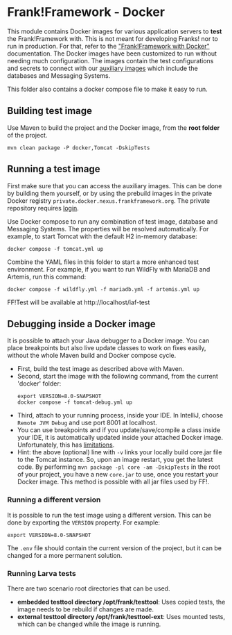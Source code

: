 # Frank!Framework - Docker

This module contains Docker images for various application servers to **test** the Frank!Framework with. This is not meant for
developing Franks! nor to run in production. For that, refer to the ["Frank!Framework with Docker"](../Docker.md)
documentation.
The Docker images have been customized to run without needing much configuration.
The images contain the test configurations and secrets to connect with
our [auxiliary images](https://github.com/frankframework/ci-images) which include the databases and Messaging Systems.

This folder also contains a docker compose file to make it easy to run.

## Building test image

Use Maven to build the project and the Docker image, from the **root folder** of the project.

```shell
mvn clean package -P docker,Tomcat -DskipTests
```

## Running a test image

First make sure that you can access the auxiliary images. This can be done by building them yourself, or by using the
prebuild images in the private Docker registry `private.docker.nexus.frankframework.org`. The private repository
requires [login](https://docs.docker.com/engine/reference/commandline/login/).

Use Docker compose to run any combination of test image, database and Messaging Systems. The properties will be resolved automatically.
For example, to start Tomcat with the default H2 in-memory database:

```shell
docker compose -f tomcat.yml up
```

Combine the YAML files in this folder to start a more enhanced test environment.
For example, if you want to run WildFly with MariaDB and Artemis, run this command:

```shell
docker compose -f wildfly.yml -f mariadb.yml -f artemis.yml up
```

FF!Test will be available at http://localhost/iaf-test

## Debugging inside a Docker image

It is possible to attach your Java debugger to a Docker image. You can place breakpoints but also live update classes to
work on fixes easily, without the whole Maven build and Docker compose cycle.

- First, build the test image as described above with Maven.
- Second, start the image with the following command, from the current 'docker' folder:
  ```shell
  export VERSION=8.0-SNAPSHOT
  docker compose -f tomcat-debug.yml up
  ```
- Third, attach to your running process, inside your IDE. In IntelliJ, choose `Remote JVM Debug` and use port 8001 at
  localhost.
- You can use breakpoints and if you update/save/compile a class inside your IDE, it is automatically updated inside
  your attached Docker image. Unfortunately, this has [limitations](https://www.jetbrains.com/help/idea/altering-the-program-s-execution-flow.html#hotswap-limitations).
- Hint: the above (optional) line with `-v` links your locally build core.jar file to the Tomcat instance. So, upon
  an image restart, you get the latest code. By performing `mvn package -pl core -am -DskipTests` in the root of your
  project, you have a new `core.jar` to use, once you restart your Docker image. This method is possible with all jar
  files used by FF!.

### Running a different version

It is possible to run the test image using a different version.
This can be done by exporting the `VERSION` property. For example:

```shell
export VERSION=8.0-SNAPSHOT
```

The `.env` file should contain the current version of the project, but it can be changed for a more permanent solution.

### Running Larva tests

There are two scenario root directories that can be used.

- **embedded testtool directory /opt/frank/testtool**: Uses copied tests, the image needs to be rebuild if changes are
  made.
- **external testtool directory /opt/frank/testtool-ext**: Uses mounted tests, which can be changed while the image is
  running.
